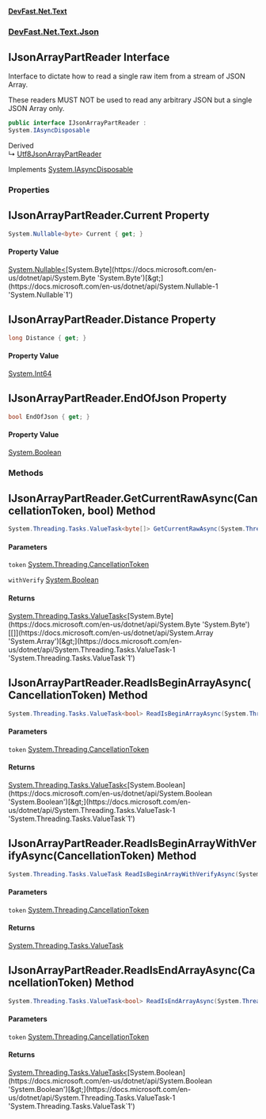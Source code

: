 #### [DevFast.Net.Text](index.md 'index')
### [DevFast.Net.Text.Json](DevFast.Net.Text.Json.md 'DevFast.Net.Text.Json')

## IJsonArrayPartReader Interface

Interface to dictate how to read a single raw item from a stream of JSON Array.

These readers MUST NOT be used to read any arbitrary JSON but a single JSON Array only.

```csharp
public interface IJsonArrayPartReader :
System.IAsyncDisposable
```

Derived  
&#8627; [Utf8JsonArrayPartReader](DevFast.Net.Text.Json.Utf8.Utf8JsonArrayPartReader.md 'DevFast.Net.Text.Json.Utf8.Utf8JsonArrayPartReader')

Implements [System.IAsyncDisposable](https://docs.microsoft.com/en-us/dotnet/api/System.IAsyncDisposable 'System.IAsyncDisposable')
### Properties

<a name='DevFast.Net.Text.Json.IJsonArrayPartReader.Current'></a>

## IJsonArrayPartReader.Current Property

```csharp
System.Nullable<byte> Current { get; }
```

#### Property Value
[System.Nullable&lt;](https://docs.microsoft.com/en-us/dotnet/api/System.Nullable-1 'System.Nullable`1')[System.Byte](https://docs.microsoft.com/en-us/dotnet/api/System.Byte 'System.Byte')[&gt;](https://docs.microsoft.com/en-us/dotnet/api/System.Nullable-1 'System.Nullable`1')

<a name='DevFast.Net.Text.Json.IJsonArrayPartReader.Distance'></a>

## IJsonArrayPartReader.Distance Property

```csharp
long Distance { get; }
```

#### Property Value
[System.Int64](https://docs.microsoft.com/en-us/dotnet/api/System.Int64 'System.Int64')

<a name='DevFast.Net.Text.Json.IJsonArrayPartReader.EndOfJson'></a>

## IJsonArrayPartReader.EndOfJson Property

```csharp
bool EndOfJson { get; }
```

#### Property Value
[System.Boolean](https://docs.microsoft.com/en-us/dotnet/api/System.Boolean 'System.Boolean')
### Methods

<a name='DevFast.Net.Text.Json.IJsonArrayPartReader.GetCurrentRawAsync(System.Threading.CancellationToken,bool)'></a>

## IJsonArrayPartReader.GetCurrentRawAsync(CancellationToken, bool) Method

```csharp
System.Threading.Tasks.ValueTask<byte[]> GetCurrentRawAsync(System.Threading.CancellationToken token, bool withVerify=true);
```
#### Parameters

<a name='DevFast.Net.Text.Json.IJsonArrayPartReader.GetCurrentRawAsync(System.Threading.CancellationToken,bool).token'></a>

`token` [System.Threading.CancellationToken](https://docs.microsoft.com/en-us/dotnet/api/System.Threading.CancellationToken 'System.Threading.CancellationToken')

<a name='DevFast.Net.Text.Json.IJsonArrayPartReader.GetCurrentRawAsync(System.Threading.CancellationToken,bool).withVerify'></a>

`withVerify` [System.Boolean](https://docs.microsoft.com/en-us/dotnet/api/System.Boolean 'System.Boolean')

#### Returns
[System.Threading.Tasks.ValueTask&lt;](https://docs.microsoft.com/en-us/dotnet/api/System.Threading.Tasks.ValueTask-1 'System.Threading.Tasks.ValueTask`1')[System.Byte](https://docs.microsoft.com/en-us/dotnet/api/System.Byte 'System.Byte')[[]](https://docs.microsoft.com/en-us/dotnet/api/System.Array 'System.Array')[&gt;](https://docs.microsoft.com/en-us/dotnet/api/System.Threading.Tasks.ValueTask-1 'System.Threading.Tasks.ValueTask`1')

<a name='DevFast.Net.Text.Json.IJsonArrayPartReader.ReadIsBeginArrayAsync(System.Threading.CancellationToken)'></a>

## IJsonArrayPartReader.ReadIsBeginArrayAsync(CancellationToken) Method

```csharp
System.Threading.Tasks.ValueTask<bool> ReadIsBeginArrayAsync(System.Threading.CancellationToken token);
```
#### Parameters

<a name='DevFast.Net.Text.Json.IJsonArrayPartReader.ReadIsBeginArrayAsync(System.Threading.CancellationToken).token'></a>

`token` [System.Threading.CancellationToken](https://docs.microsoft.com/en-us/dotnet/api/System.Threading.CancellationToken 'System.Threading.CancellationToken')

#### Returns
[System.Threading.Tasks.ValueTask&lt;](https://docs.microsoft.com/en-us/dotnet/api/System.Threading.Tasks.ValueTask-1 'System.Threading.Tasks.ValueTask`1')[System.Boolean](https://docs.microsoft.com/en-us/dotnet/api/System.Boolean 'System.Boolean')[&gt;](https://docs.microsoft.com/en-us/dotnet/api/System.Threading.Tasks.ValueTask-1 'System.Threading.Tasks.ValueTask`1')

<a name='DevFast.Net.Text.Json.IJsonArrayPartReader.ReadIsBeginArrayWithVerifyAsync(System.Threading.CancellationToken)'></a>

## IJsonArrayPartReader.ReadIsBeginArrayWithVerifyAsync(CancellationToken) Method

```csharp
System.Threading.Tasks.ValueTask ReadIsBeginArrayWithVerifyAsync(System.Threading.CancellationToken token);
```
#### Parameters

<a name='DevFast.Net.Text.Json.IJsonArrayPartReader.ReadIsBeginArrayWithVerifyAsync(System.Threading.CancellationToken).token'></a>

`token` [System.Threading.CancellationToken](https://docs.microsoft.com/en-us/dotnet/api/System.Threading.CancellationToken 'System.Threading.CancellationToken')

#### Returns
[System.Threading.Tasks.ValueTask](https://docs.microsoft.com/en-us/dotnet/api/System.Threading.Tasks.ValueTask 'System.Threading.Tasks.ValueTask')

<a name='DevFast.Net.Text.Json.IJsonArrayPartReader.ReadIsEndArrayAsync(System.Threading.CancellationToken)'></a>

## IJsonArrayPartReader.ReadIsEndArrayAsync(CancellationToken) Method

```csharp
System.Threading.Tasks.ValueTask<bool> ReadIsEndArrayAsync(System.Threading.CancellationToken token);
```
#### Parameters

<a name='DevFast.Net.Text.Json.IJsonArrayPartReader.ReadIsEndArrayAsync(System.Threading.CancellationToken).token'></a>

`token` [System.Threading.CancellationToken](https://docs.microsoft.com/en-us/dotnet/api/System.Threading.CancellationToken 'System.Threading.CancellationToken')

#### Returns
[System.Threading.Tasks.ValueTask&lt;](https://docs.microsoft.com/en-us/dotnet/api/System.Threading.Tasks.ValueTask-1 'System.Threading.Tasks.ValueTask`1')[System.Boolean](https://docs.microsoft.com/en-us/dotnet/api/System.Boolean 'System.Boolean')[&gt;](https://docs.microsoft.com/en-us/dotnet/api/System.Threading.Tasks.ValueTask-1 'System.Threading.Tasks.ValueTask`1')